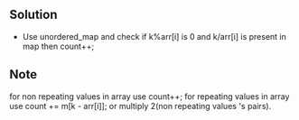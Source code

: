 ## Solution

- Use unordered_map and check if k%arr[i] is 0 and k/arr[i] is present in map then count++;

## Note

for non repeating values in array use count++;
for repeating values in array use count += m[k - arr[i]]; or multiply 2(non repeating values 's pairs).
